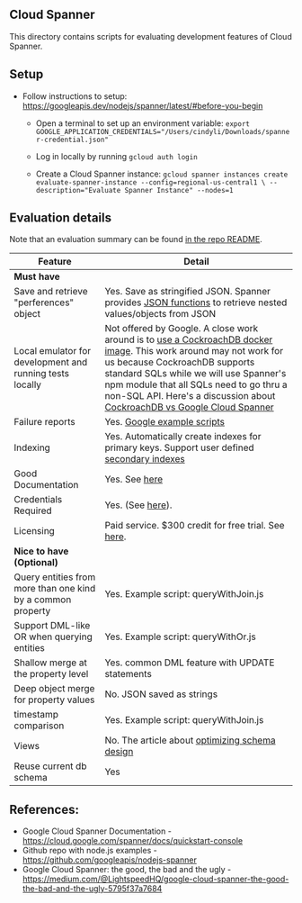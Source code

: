 ## Cloud Spanner
This directory contains scripts for evaluating development features of Cloud Spanner.

## Setup
- Follow instructions to setup: https://googleapis.dev/nodejs/spanner/latest/#before-you-begin
  - Open a terminal to set up an environment variable: `export GOOGLE_APPLICATION_CREDENTIALS="/Users/cindyli/Downloads/spanner-credential.json"`
  - Log in locally by running `gcloud auth login`

  - Create a Cloud Spanner instance:
  `gcloud spanner instances create evaluate-spanner-instance --config=regional-us-central1 \
    --description="Evaluate Spanner Instance" --nodes=1`

## Evaluation details

Note that an evaluation summary can be found [in the repo README](../README.md).

| Feature | Detail |
| --- | --- |
| **Must have** |
| Save and retrieve "perferences" object | Yes. Save as stringified JSON. Spanner provides [JSON functions](https://cloud.google.com/spanner/docs/functions-and-operators#json-functions) to retrieve nested values/objects from JSON |
| Local emulator for development and running tests locally | Not offered by Google. A close work around is to [use a CockroachDB docker image](https://stackoverflow.com/questions/42289920/local-development-with-cloud-spanner). This work around may not work for us because CockroachDB supports standard SQLs while we will use Spanner's npm module that all SQLs need to go thru a non-SQL API. Here's a discussion about [CockroachDB vs Google Cloud Spanner](https://forum.cockroachlabs.com/t/cockroachdb-vs-google-cloud-spanner/691) |
| Failure reports | Yes. [Google example scripts](https://github.com/googleapis/nodejs-spanner/blob/master/samples/dml.js) |
| Indexing | Yes. Automatically create indexes for primary keys. Support user defined [secondary indexes](https://cloud.google.com/spanner/docs/secondary-indexes)|
| Good Documentation | Yes. See [here](https://cloud.google.com/spanner/docs/) |
| Credentials Required | Yes. (See [here](https://googleapis.dev/nodejs/spanner/latest/#before-you-begin)). |
| Licensing | Paid service. $300 credit for free trial. See [here](https://cloud.google.com/spanner/pricing). |
| **Nice to have (Optional)** |
| Query entities from more than one kind by a common property | Yes. Example script: queryWithJoin.js |
| Support DML-like OR when querying entities | Yes. Example script: queryWithOr.js |
| Shallow merge at the property level | Yes. common DML feature with UPDATE statements |
| Deep object merge for property values | No. JSON saved as strings |
| timestamp comparison | Yes. Example script: queryWithJoin.js |
| Views | No. The article about [optimizing schema design](https://cloud.google.com/spanner/docs/whitepapers/optimizing-schema-design) |
| Reuse current db schema | Yes |


## References:
- Google Cloud Spanner Documentation - https://cloud.google.com/spanner/docs/quickstart-console
- Github repo with node.js examples - https://github.com/googleapis/nodejs-spanner
- Google Cloud Spanner: the good, the bad and the ugly - https://medium.com/@LightspeedHQ/google-cloud-spanner-the-good-the-bad-and-the-ugly-5795f37a7684
